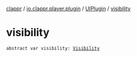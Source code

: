 [clappr](../../index.md) / [io.clappr.player.plugin](../index.md) / [UIPlugin](index.md) / [visibility](./visibility.md)

# visibility

`abstract var visibility: `[`Visibility`](-visibility/index.md)